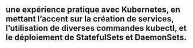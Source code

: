 ##  une expérience pratique avec Kubernetes, en mettant l’accent sur la création de services, l’utilisation de diverses commandes kubectl, et le déploiement de StatefulSets et DaemonSets.

